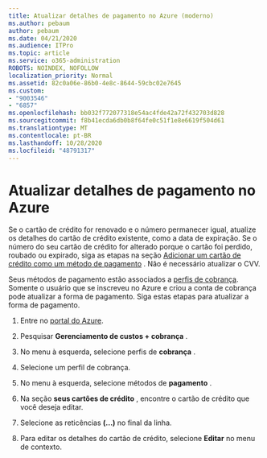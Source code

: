 ```yaml
---
title: Atualizar detalhes de pagamento no Azure (moderno)
ms.author: pebaum
author: pebaum
ms.date: 04/21/2020
ms.audience: ITPro
ms.topic: article
ms.service: o365-administration
ROBOTS: NOINDEX, NOFOLLOW
localization_priority: Normal
ms.assetid: 82c0a06e-86b0-4e8c-8644-59cbc02e7645
ms.custom:
- "9003546"
- "6857"
ms.openlocfilehash: bb032f772077318e54ac4fde42a72f432703d828
ms.sourcegitcommit: f8b41ecda6db0b8f64fe0c51f1e8e6619f504d61
ms.translationtype: MT
ms.contentlocale: pt-BR
ms.lasthandoff: 10/28/2020
ms.locfileid: "48791317"
---
```

# <a name="update-payment-details-in-azure"></a>Atualizar detalhes de pagamento no Azure

Se o cartão de crédito for renovado e o número permanecer igual, atualize os detalhes do cartão de crédito existente, como a data de expiração. Se o número do seu cartão de crédito for alterado porque o cartão foi perdido, roubado ou expirado, siga as etapas na seção [Adicionar um cartão de crédito como um método de pagamento](https://docs.microsoft.com/azure/cost-management-billing/manage/change-credit-card?WT.mc_id=Portal-Microsoft_Azure_Support#addcard) . Não é necessário atualizar o CVV.

Seus métodos de pagamento estão associados a [perfis de cobrança](https://docs.microsoft.com/azure/billing/billing-how-to-change-credit-card?WT.mc_id=Portal-Microsoft_Azure_Support#change-payment-method-for-a-billing-profile). Somente o usuário que se inscreveu no Azure e criou a conta de cobrança pode atualizar a forma de pagamento. Siga estas etapas para atualizar a forma de pagamento.

1. Entre no [portal do Azure](https://portal.azure.com/).

2. Pesquisar **Gerenciamento de custos + cobrança** .

3. No menu à esquerda, selecione perfis de **cobrança** .

4. Selecione um perfil de cobrança.

5. No menu à esquerda, selecione métodos de **pagamento** .

6. Na seção **seus cartões de crédito** , encontre o cartão de crédito que você deseja editar.
7. Selecione as reticências **(...)** no final da linha.

8. Para editar os detalhes do cartão de crédito, selecione  **Editar**  no menu de contexto.
